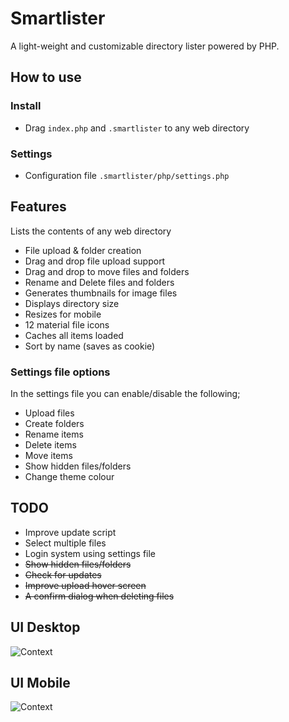 # Smartlister
A light-weight and customizable directory lister powered by PHP.


## How to use
### Install
 - Drag `index.php` and `.smartlister` to any web directory

### Settings
 - Configuration file `.smartlister/php/settings.php`


## Features
Lists the contents of any web directory
 - File upload & folder creation
 - Drag and drop file upload support
 - Drag and drop to move files and folders
 - Rename and Delete files and folders
 - Generates thumbnails for image files
 - Displays directory size
 - Resizes for mobile
 - 12 material file icons
 - Caches all items loaded
 - Sort by name (saves as cookie)

### Settings file options
In the settings file you can enable/disable the following;
 - Upload files
 - Create folders
 - Rename items
 - Delete items
 - Move items
 - Show hidden files/folders
 - Change theme colour

## TODO
- Improve update script
- Select multiple files
- Login system using settings file
- ~~Show hidden files/folders~~
- ~~Check for updates~~
- ~~Improve upload hover screen~~
- ~~A confirm dialog when deleting files~~

## UI Desktop
![Context](https://i.imgur.com/t6ZrPYj.png)

## UI Mobile
![Context](https://i.imgur.com/RstlDB5.png)
